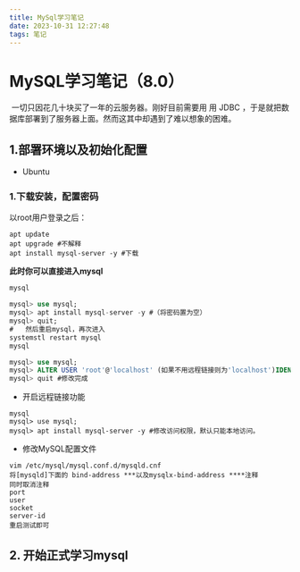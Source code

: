 ```yaml
---
title: MySql学习笔记
date: 2023-10-31 12:27:48
tags: 笔记
---
```


# MySQL学习笔记（8.0）

​		一切只因花几十块买了一年的云服务器。刚好目前需要用 用 JDBC ，于是就把数据库部署到了服务器上面。然而这其中却遇到了难以想象的困难。

## 1.部署环境以及初始化配置

* Ubuntu

### 1.下载安装，配置密码

以root用户登录之后：

```shell
apt update
apt upgrade	#不解释
apt install mysql-server -y	#下载
```

**此时你可以直接进入mysql**

```sql
mysql

mysql> use mysql;
mysql> apt install mysql-server -y #（将密码置为空）
mysql> quit;
#	然后重启mysql，再次进入
systemstl restart mysql
mysql

mysql> use mysql;
mysql> ALTER USER 'root'@'localhost' (如果不用远程链接则为'localhost')IDENTIFIED WITH mysql_native_password BY '新密码';
mysql> quit #修改完成
```

* 开启远程链接功能

```
mysql
mysql> use mysql;
mysql> apt install mysql-server -y #修改访问权限，默认只能本地访问。
```

* 修改MySQL配置文件

```shell
vim /etc/mysql/mysql.conf.d/mysqld.cnf
将[mysqld]下面的 bind-address ***以及mysqlx-bind-address ****注释
同时取消注释
port
user
socket
server-id
重启测试即可
```

## 2. 开始正式学习mysql

